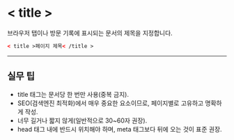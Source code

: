 # < title >

브라우저 탭이나 방문 기록에 표시되는 문서의 제목을 지정합니다.

```html
< title >페이지 제목< /title >
```

---

## 실무 팁
- title 태그는 문서당 한 번만 사용(중복 금지).
- SEO(검색엔진 최적화)에서 매우 중요한 요소이므로, 페이지별로 고유하고 명확하게 작성.
- 너무 길거나 짧지 않게(일반적으로 30~60자 권장).
- head 태그 내에 반드시 위치해야 하며, meta 태그보다 뒤에 오는 것이 표준 권장.
